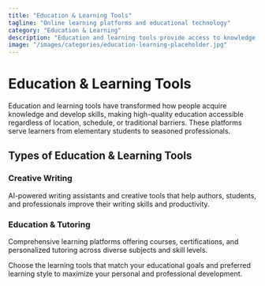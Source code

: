 ```yaml
---
title: "Education & Learning Tools"
tagline: "Online learning platforms and educational technology"
category: "Education & Learning"
description: "Education and learning tools provide access to knowledge, skills development, and creative expression through digital platforms. From comprehensive online course libraries to specialized writing assistance tools, these platforms democratize learning and enable continuous skill development. Whether you're pursuing professional certifications, developing creative writing abilities, or accessing tutoring support, these tools provide flexible, accessible pathways to knowledge and growth."
image: "/images/categories/education-learning-placeholder.jpg"
---
```


# Education & Learning Tools

Education and learning tools have transformed how people acquire knowledge and develop skills, making high-quality education accessible regardless of location, schedule, or traditional barriers. These platforms serve learners from elementary students to seasoned professionals.

## Types of Education & Learning Tools

### Creative Writing
AI-powered writing assistants and creative tools that help authors, students, and professionals improve their writing skills and productivity.

### Education & Tutoring
Comprehensive learning platforms offering courses, certifications, and personalized tutoring across diverse subjects and skill levels.

Choose the learning tools that match your educational goals and preferred learning style to maximize your personal and professional development.